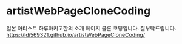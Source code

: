 # artistWebPageCloneCoding
일본 아티스트 하루마키고한의 소개 페이지 클론 코딩입니다. 잘부탁드립니다.
https://ldi569321.github.io/artistWebPageCloneCoding/
